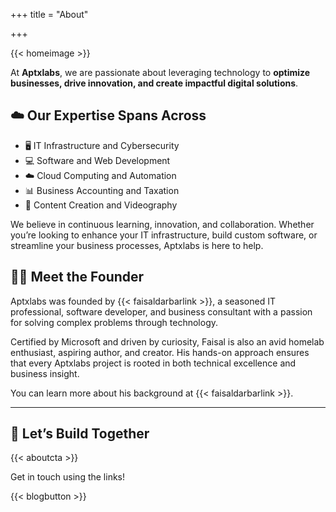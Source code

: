 +++
title = "About"

+++

{{< homeimage >}}

At **Aptxlabs**, we are passionate about leveraging technology to **optimize businesses, drive innovation, and create impactful digital solutions**. 

## ☁️ Our Expertise Spans Across  

- 🖥 IT Infrastructure and Cybersecurity
- 💻 Software and Web Development
- ☁️ Cloud Computing and Automation
- 📊 Business Accounting and Taxation
- 🎥 Content Creation and Videography

We believe in continuous learning, innovation, and collaboration. Whether you’re looking to enhance your IT infrastructure, build custom software, or streamline your business processes, Aptxlabs is here to help.

## 👨‍💻 Meet the Founder

Aptxlabs was founded by {{< faisaldarbarlink >}}, a seasoned IT professional, software developer, and business consultant with a passion for solving complex problems through technology.

Certified by Microsoft and driven by curiosity, Faisal is also an avid homelab enthusiast, aspiring author, and creator. His hands-on approach ensures that every Aptxlabs project is rooted in both technical excellence and business insight.

You can learn more about his background at {{< faisaldarbarlink >}}.

---

## 🚀 Let’s Build Together

{{< aboutcta >}}

Get in touch using the links!

{{< blogbutton >}}
